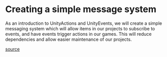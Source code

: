 # Creating a simple message system
As an introduction to UnityActions and UnityEvents, we will create a simple messaging system which will allow items in our projects to subscribe to events, and have events trigger actions in our games. This will reduce dependencies and allow easier maintenance of our projects.

[source](http://unity3d.com/learn/tutorials/modules/intermediate/live-training-archive/events-creating-simple-messaging-system)
